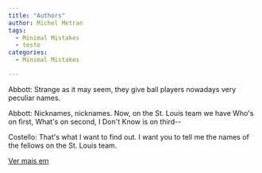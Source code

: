 ```yaml
---
title: "Authors"
author: Michel Metran
tags:
  - Minimal Mistakes
  - teste
categories:
  - Minimal Mistakes

---
```


Abbott: Strange as it may seem, they give ball players nowadays very peculiar names.

Abbott: Nicknames, nicknames. Now, on the St. Louis team we have Who's on first, What's on second, I Don't Know is on third--

Costello: That's what I want to find out. I want you to tell me the names of the fellows on the St. Louis team.

[Ver mais em](https://mmistakes.github.io/minimal-mistakes/docs/authors/)
